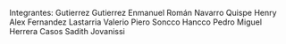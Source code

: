 Integrantes:
  Gutierrez Gutierrez Enmanuel Román
  Navarro Quispe Henry Alex
  Fernandez Lastarria Valerio Piero
  Soncco Hancco Pedro Miguel
  Herrera Casos Sadith Jovanissi
